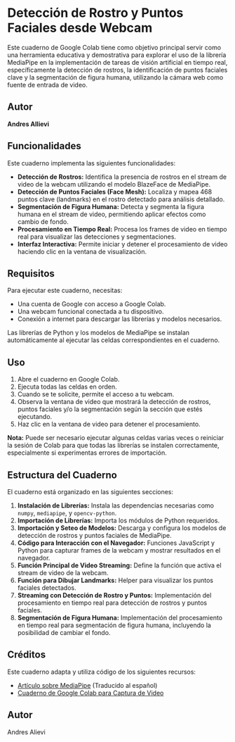 # Detección de Rostro y Puntos Faciales desde Webcam

Este cuaderno de Google Colab tiene como objetivo principal servir como una herramienta educativa y demostrativa para explorar el uso de la librería MediaPipe en la implementación de tareas de visión artificial en tiempo real, específicamente la detección de rostros, la identificación de puntos faciales clave y la segmentación de figura humana, utilizando la cámara web como fuente de entrada de video.

## Autor

**Andres Allievi**

## Funcionalidades

Este cuaderno implementa las siguientes funcionalidades:

*   **Detección de Rostros:** Identifica la presencia de rostros en el stream de video de la webcam utilizando el modelo BlazeFace de MediaPipe.
*   **Detección de Puntos Faciales (Face Mesh):** Localiza y mapea 468 puntos clave (landmarks) en el rostro detectado para análisis detallado.
*   **Segmentación de Figura Humana:** Detecta y segmenta la figura humana en el stream de video, permitiendo aplicar efectos como cambio de fondo.
*   **Procesamiento en Tiempo Real:** Procesa los frames de video en tiempo real para visualizar las detecciones y segmentaciones.
*   **Interfaz Interactiva:** Permite iniciar y detener el procesamiento de video haciendo clic en la ventana de visualización.

## Requisitos

Para ejecutar este cuaderno, necesitas:

*   Una cuenta de Google con acceso a Google Colab.
*   Una webcam funcional conectada a tu dispositivo.
*   Conexión a internet para descargar las librerías y modelos necesarios.

Las librerías de Python y los modelos de MediaPipe se instalan automáticamente al ejecutar las celdas correspondientes en el cuaderno.

## Uso

1.  Abre el cuaderno en Google Colab.
2.  Ejecuta todas las celdas en orden.
3.  Cuando se te solicite, permite el acceso a tu webcam.
4.  Observa la ventana de video que mostrará la detección de rostros, puntos faciales y/o la segmentación según la sección que estés ejecutando.
5.  Haz clic en la ventana de video para detener el procesamiento.

**Nota:** Puede ser necesario ejecutar algunas celdas varias veces o reiniciar la sesión de Colab para que todas las librerías se instalen correctamente, especialmente si experimentas errores de importación.

## Estructura del Cuaderno

El cuaderno está organizado en las siguientes secciones:

1.  **Instalación de Librerías:** Instala las dependencias necesarias como `numpy`, `mediapipe`, y `opencv-python`.
2.  **Importación de Librerías:** Importa los módulos de Python requeridos.
3.  **Importación y Seteo de Modelos:** Descarga y configura los modelos de detección de rostros y puntos faciales de MediaPipe.
4.  **Código para Interacción con el Navegador:** Funciones JavaScript y Python para capturar frames de la webcam y mostrar resultados en el navegador.
5.  **Función Principal de Video Streaming:** Define la función que activa el stream de video de la webcam.
6.  **Función para Dibujar Landmarks:** Helper para visualizar los puntos faciales detectados.
7.  **Streaming con Detección de Rostro y Puntos:** Implementación del procesamiento en tiempo real para detección de rostros y puntos faciales.
8.  **Segmentación de Figura Humana:** Implementación del procesamiento en tiempo real para segmentación de figura humana, incluyendo la posibilidad de cambiar el fondo.

## Créditos

Este cuaderno adapta y utiliza código de los siguientes recursos:

*   [Artículo sobre MediaPipe](https://www-assemblyai-com.translate.goog/blog/mediapipe-for-dummies?_x_tr_sl=en&_x_tr_tl=es&_x_tr_hl=es&_x_tr_pto=tc) (Traducido al español)
*   [Cuaderno de Google Colab para Captura de Video](https://colab.research.google.com/drive/1QnC7lV7oVFk5OZCm75fqbLAfD9qBy9bw?usp=sharing)

## Autor

Andres Alievi
